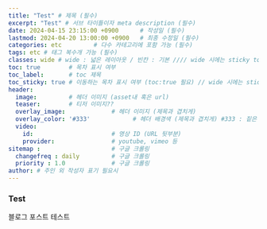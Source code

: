 ```yaml
---
title: "Test" # 제목 (필수)
excerpt: "Test" # 서브 타이틀이자 meta description (필수)
date: 2024-04-15 23:15:00 +0900      # 작성일 (필수)
lastmod: 2024-04-20 13:00:00 +0900   # 최종 수정일 (필수)
categories: etc         # 다수 카테고리에 포함 가능 (필수)
tags: etc # 태그 복수개 가능 (필수)
classes: wide # wide : 넓은 레이아웃 / 빈칸 : 기본 //// wide 시에는 sticky toc 불가
toc: true        # 목차 표시 여부
toc_label:       # toc 제목
toc_sticky: true # 이동하는 목차 표시 여부 (toc:true 필요) // wide 시에는 sticky toc 불가
header: 
  image:         # 헤더 이미지 (asset내 혹은 url)
  teaser:        # 티저 이미지??
  overlay_image:             # 헤더 이미지 (제목과 겹치게)
  overlay_color: '#333'            # 헤더 배경색 (제목과 겹치게) #333 : 짙은 회색 (필수)
  video:
    id:                      # 영상 ID (URL 뒷부분)
    provider:                # youtube, vimeo 등
sitemap :                    # 구글 크롤링
  changefreq : daily         # 구글 크롤링
  priority : 1.0             # 구글 크롤링
author: # 주인 외 작성자 표기 필요시
---
```



### Test
블로그 포스트 테스트